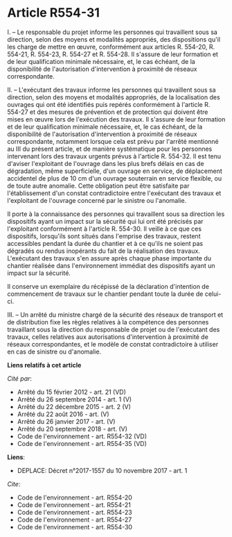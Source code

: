 # Article R554-31

I. – Le responsable du projet informe les personnes qui travaillent sous sa direction, selon des moyens et modalités
appropriés, des dispositions qu'il les charge de mettre en œuvre, conformément aux articles R. 554-20, R. 554-21, R. 554-23,
R. 554-27 et R. 554-28. Il s'assure de leur formation et de leur qualification minimale nécessaire, et, le cas échéant, de la
disponibilité de l'autorisation d'intervention à proximité de réseaux correspondante.

II. – L'exécutant des travaux informe les personnes qui travaillent sous sa direction, selon des moyens et modalités
appropriés, de la localisation des ouvrages qui ont été identifiés puis repérés conformément à l'article R. 554-27 et des
mesures de prévention et de protection qui doivent être mises en œuvre lors de l'exécution des travaux. Il s'assure de leur
formation et de leur qualification minimale nécessaire, et, le cas échéant, de la disponibilité de l'autorisation
d'intervention à proximité de réseaux correspondante, notamment lorsque cela est prévu par l'arrêté mentionné au III du
présent article, et de manière systématique pour les personnes intervenant lors des travaux urgents prévus à l'article R.
554-32. Il est tenu d'aviser l'exploitant de l'ouvrage dans les plus brefs délais en cas de dégradation, même superficielle,
d'un ouvrage en service, de déplacement accidentel de plus de 10 cm d'un ouvrage souterrain en service flexible, ou de toute
autre anomalie. Cette obligation peut être satisfaite par l'établissement d'un constat contradictoire entre l'exécutant des
travaux et l'exploitant de l'ouvrage concerné par le sinistre ou l'anomalie.

Il porte à la connaissance des personnes qui travaillent sous sa direction les dispositifs ayant un impact sur la sécurité
qui lui ont été précisés par l'exploitant conformément à l'article R. 554-30. Il veille à ce que ces dispositifs, lorsqu'ils
sont situés dans l'emprise des travaux, restent accessibles pendant la durée du chantier et à ce qu'ils ne soient pas
dégradés ou rendus inopérants du fait de la réalisation des travaux. L'exécutant des travaux s'en assure après chaque phase
importante du chantier réalisée dans l'environnement immédiat des dispositifs ayant un impact sur la sécurité.

Il conserve un exemplaire du récépissé de la déclaration d'intention de commencement de travaux sur le chantier pendant toute
la durée de celui-ci.

III. – Un arrêté du ministre chargé de la sécurité des réseaux de transport et de distribution fixe les règles relatives à la
compétence des personnes travaillant sous la direction du responsable de projet ou de l'exécutant des travaux, celles
relatives aux autorisations d'intervention à proximité de réseaux correspondantes, et le modèle de constat contradictoire à
utiliser en cas de sinistre ou d'anomalie.

**Liens relatifs à cet article**

_Cité par_:

  - Arrêté du 15 février 2012 - art. 21 (VD)
  - Arrêté du 26 septembre 2014 - art. 1 (V)
  - Arrêté du 22 décembre 2015 - art. 2 (V)
  - Arrêté du 22 août 2016 - art. (V)
  - Arrêté du 26 janvier 2017 - art. (V)
  - Arrêté du 20 septembre 2018 - art. (V)
  - Code de l'environnement - art. R554-32 (VD)
  - Code de l'environnement - art. R554-35 (VD)

**Liens**:

  - DEPLACE: Décret n°2017-1557 du 10 novembre 2017 - art. 1

_Cite_:

  - Code de l'environnement - art. R554-20
  - Code de l'environnement - art. R554-21
  - Code de l'environnement - art. R554-23
  - Code de l'environnement - art. R554-27
  - Code de l'environnement - art. R554-30
